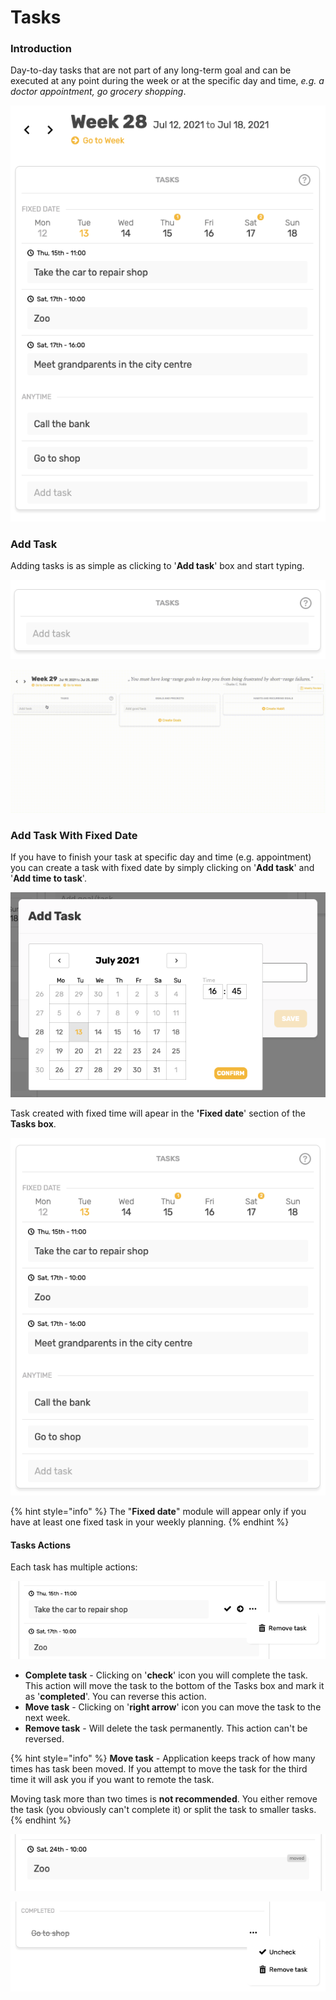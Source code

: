 # Tasks

### Introduction

Day-to-day tasks that are not part of any long-term goal and can be executed at any point during the week or at the specific day and time, _e.g. a doctor appointment, go grocery shopping_.

![](../.gitbook/assets/tasks.png)

### Add Task

Adding tasks is as simple as clicking to '**Add task**' box and start typing.

![](../.gitbook/assets/addsimpletask.png)

![](../.gitbook/assets/addtask.gif)

### Add Task With Fixed Date

If you have to finish your task at specific day and time \(e.g. appointment\) you can create a task with fixed date by simply clicking on '**Add task**' and '**Add time to task**'.

![](../.gitbook/assets/addfixedtask.png)

Task created with fixed time will apear in the **'Fixed date**' section of the **Tasks box**.

![](../.gitbook/assets/fixedtasks.png)

{% hint style="info" %}
The "**Fixed date**" module will appear only if you have at least one fixed task in your weekly planning.
{% endhint %}

#### Tasks Actions

Each task has multiple actions:

![](../.gitbook/assets/taskactions.png)

* **Complete task** - Clicking on '**check**' icon you will complete the task. This action will move the task to the bottom of the Tasks box and mark it as '**completed**'. You can reverse this action.
* **Move task** - Clicking on '**right arrow**' icon you can move the task to the next week. 
* **Remove task** - Will delete the task permanently. This action can't be reversed.

{% hint style="info" %}
**Move task** - Application keeps track of how many times has task been moved. If you attempt to move the task for the third time it will ask you if you want to remote the task. 

Moving task more than two times is **not recommended**. You either remove the task \(you obviously can't complete it\) or split the task to smaller tasks.
{% endhint %}

![Moved task is tagged as moved.](../.gitbook/assets/movedtask.png)

![Completed tasks are moved to the bottom of the Tasks box. It could be &apos;uncheck&apos;-ed.](../.gitbook/assets/completedtask.png)

